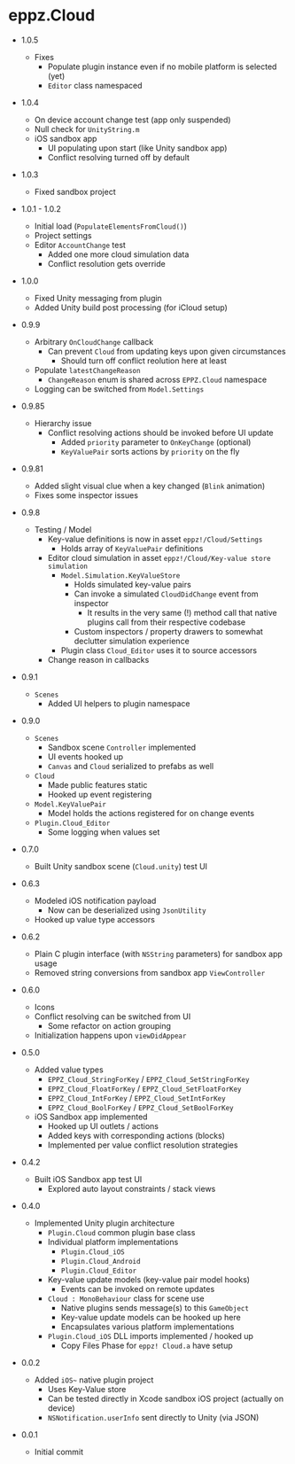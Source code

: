 # eppz.Cloud

* 1.0.5

	+ Fixes
		+ Populate plugin instance even if no mobile platform is selected (yet)
		+ `Editor` class namespaced

* 1.0.4

	+ On device account change test (app only suspended)
	+ Null check for `UnityString.m`
	+ iOS sandbox app
		+ UI populating upon start (like Unity sandbox app)
		+ Conflict resolving turned off by default

* 1.0.3

	+ Fixed sandbox project

* 1.0.1 - 1.0.2

	+ Initial load (`PopulateElementsFromCloud()`)
	+ Project settings
	+ Editor `AccountChange` test
		+ Added one more cloud simulation data
		+ Conflict resolution gets override

* 1.0.0

	+ Fixed Unity messaging from plugin
	+ Added Unity build post processing (for iCloud setup)

* 0.9.9

	+ Arbitrary `OnCloudChange` callback
		+ Can prevent `Cloud` from updating keys upon given circumstances
			+ Should turn off conflict reolution here at least
	+ Populate `latestChangeReason`
		+ `ChangeReason` enum is shared across `EPPZ.Cloud` namespace
	+ Logging can be switched from `Model.Settings`

* 0.9.85

	+ Hierarchy issue
		+ Conflict resolving actions should be invoked before UI update
			+ Added `priority` parameter to `OnKeyChange` (optional)
			+ `KeyValuePair` sorts actions by `priority` on the fly

* 0.9.81



	+ Added slight visual clue when a key changed (`Blink` animation)
	+ Fixes some inspector issues

* 0.9.8

	+ Testing / Model
		+ Key-value definitions is now in asset `eppz!/Cloud/Settings`
			+ Holds array of `KeyValuePair` definitions
		+ Editor cloud simulation in asset `eppz!/Cloud/Key-value store simulation`
			+ `Model.Simulation.KeyValueStore`
				+ Holds simulated key-value pairs
				+ Can invoke a simulated `CloudDidChange` event from inspector
					+ It results in the very same (!) method call that native plugins call from their respective codebase
				+ Custom inspectors / property drawers to somewhat declutter simulation experience
			+ Plugin class `Cloud_Editor` uses it to source accessors
		+ Change reason in callbacks

* 0.9.1

	+ `Scenes`
		+ Added UI helpers to plugin namespace

* 0.9.0

	+ `Scenes`
		+ Sandbox scene `Controller` implemented
		+ UI events hooked up
		+ `Canvas` and `Cloud` serialized to prefabs as well
	+ `Cloud`
		+ Made public features static
		+ Hooked up event registering
	+ `Model.KeyValuePair`
		+ Model holds the actions registered for on change events
	+ `Plugin.Cloud_Editor`
		+ Some logging when values set

* 0.7.0

	+ Built Unity sandbox scene (`Cloud.unity`) test UI

* 0.6.3

	+ Modeled iOS notification payload
		+ Now can be deserialized using `JsonUtility`
	+ Hooked up value type accessors

* 0.6.2

	+ Plain C plugin interface (with `NSString` parameters) for sandbox app usage
	+ Removed string conversions from sandbox app `ViewController`

* 0.6.0

	+ Icons
	+ Conflict resolving can be switched from UI
		+ Some refactor on action grouping
	+ Initialization happens upon `viewDidAppear`

* 0.5.0

	+ Added value types
		+ `EPPZ_Cloud_StringForKey` / `EPPZ_Cloud_SetStringForKey`
		+ `EPPZ_Cloud_FloatForKey` / `EPPZ_Cloud_SetFloatForKey`
		+ `EPPZ_Cloud_IntForKey` / `EPPZ_Cloud_SetIntForKey`
		+ `EPPZ_Cloud_BoolForKey` / `EPPZ_Cloud_SetBoolForKey`
	+ iOS Sandbox app implemented
		+ Hooked up UI outlets / actions
		+ Added keys with corresponding actions (blocks)
		+ Implemented per value conflict resolution strategies

* 0.4.2

	+ Built iOS Sandbox app test UI
		+ Explored auto layout constraints / stack views

* 0.4.0

	+ Implemented Unity plugin architecture
		+ `Plugin.Cloud` common plugin base class
		+ Individual platform implementations
			+ `Plugin.Cloud_iOS`
			+ `Plugin.Cloud_Android`
			+ `Plugin.Cloud_Editor`
		+ Key-value update models (key-value pair model hooks)
			+ Events can be invoked on remote updates
		+ `Cloud : MonoBehaviour` class for scene use
			+ Native plugins sends message(s) to this `GameObject`
			+ Key-value update models can be hooked up here
			+ Encapsulates various platform implementations
		+ `Plugin.Cloud_iOS` DLL imports implemented / hooked up
			+ Copy Files Phase for `eppz! Cloud.a` have setup

* 0.0.2

	+ Added `iOS~` native plugin project 
		+ Uses Key-Value store
		+ Can be tested directly in Xcode sandbox iOS project (actually on device)
		+ `NSNotification.userInfo` sent directly to Unity (via JSON)

* 0.0.1

	+ Initial commit